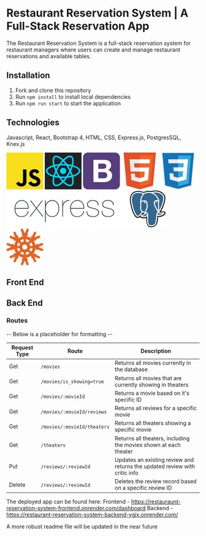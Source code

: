 # Restaurant Reservation System | A Full-Stack Reservation App
The Restaurant Reservation System is a full-stack reservation system for restaurant managers where users can create and manage restaurant reservations and available tables.

## Installation
1. Fork and clone this repository
2. Run `npm install` to install local dependencies
3. Run `npm run start` to start the application


## Technologies
Javascript, React, Bootstrap 4, HTML, CSS, Express.js, PostgresSQL, Knex.js

![javascript logo](/images/JavaScript.png)
![react logo](/images/React.png)
![bootstrap logo](/images/bootstrap.png)
![html logo](/images/html.png)
![css logo](/images/css.png)
![express logo](/images/express.png)
![postgres elephant](/images/Postgresql_elephant.svg.png)
![knex logo](/images/knex-logo.png)

## Front End

## Back End

### Routes 

-- Below is a placeholder for formatting --

| Request Type | Route | Description |
| -- | -- | -- |
| Get | `/movies` | Returns all movies currently in the database |
| Get | `/movies/is_showing=true` | Returns all movies that are currently showing in theaters |
| Get | `/movies/:movieId` | Returns a movie based on it's specific ID |
| Get | `/movies/:movieId/reviews` | Returns all reviews for a specific movie |
| Get | `/movies/:movieId/theaters` | Returns all theaters showing a specific movie |
| Get | `/theaters` | Returns all theaters, including the movies shown at each theater |
| Put | `/reviews/:reviewId` | Updates an existing review and returns the updated review with critic info |
| Delete | `/reviews/:reviewId` | Deletes the review record based on a specific review ID |


The deployed app can be found here: 
Frontend - https://restauraunt-reservation-system-frontend.onrender.com/dashboard
Backend - https://restaurant-reservation-system-backend-vgjx.onrender.com/

A more robust readme file will be updated in the near future